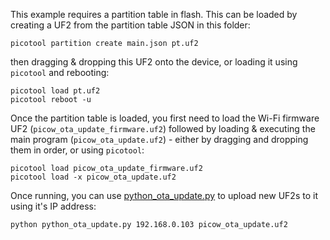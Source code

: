 This example requires a partition table in flash. This can be loaded by creating a UF2 from the partition table JSON in this folder:
```
picotool partition create main.json pt.uf2
```
then dragging & dropping this UF2 onto the device, or loading it using `picotool` and rebooting:
```
picotool load pt.uf2
picotool reboot -u
```

Once the partition table is loaded, you first need to load the Wi-Fi firmware UF2 (`picow_ota_update_firmware.uf2`) followed by loading & executing the main program (`picow_ota_update.uf2`) - either by dragging and dropping them in order, or using `picotool`:
```
picotool load picow_ota_update_firmware.uf2
picotool load -x picow_ota_update.uf2
```

Once running, you can use [python_ota_update.py](python_ota_update.py) to upload new UF2s to it using it's IP address:
```
python python_ota_update.py 192.168.0.103 picow_ota_update.uf2
```
